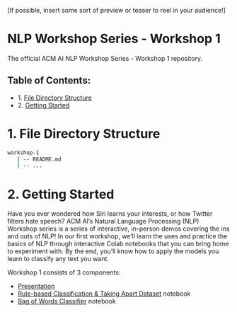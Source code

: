 [If possible, insert some sort of preview or teaser to reel in your audience!]

# NLP Workshop Series - Workshop 1
The official ACM AI NLP Workshop Series - Workshop 1 repository.

## Table of Contents:

<div class="alert alert-block alert-info">
<ul>
    <li>1. <a href="#1.-file-directory-structure">File Directory Structure</a></li>
    <li>2. <a href="#2.-getting-started">Getting Started</a></li>
</ul>
</div>

# 1. File Directory Structure

```bash
workshop-1
   | -- README.md
   | -- ...

```

# 2. Getting Started

Have you ever wondered how Siri learns your interests, or how Twitter filters hate speech? ACM AI’s Natural Language Processing (NLP) Workshop series is a series of interactive, in-person demos covering the ins and outs of NLP!  In our first workshop, we’ll learn the uses and practice the basics of NLP through interactive Colab notebooks that you can bring home to experiment with. By the end, you’ll know how to apply the models you learn to classify any text you want.


Workshop 1 consists of 3 components:
- [Presentation](https://docs.google.com/presentation/d/1stDp_maSnhklXEt5F_Rh0f4vD9sEnW3Ru6aXIgcfDwg/edit#slide=id.p)
- [Rule-based Classification & Taking Apart Dataset]() notebook
- [Bag of Words Classifier]() notebook

